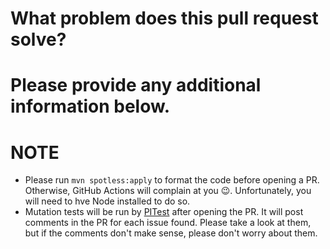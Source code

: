 # What problem does this pull request solve?

# Please provide any additional information below.

# NOTE
* Please run `mvn spotless:apply` to format the code before opening a PR. Otherwise, GitHub Actions will complain at you 😉. Unfortunately, you will need to hve Node installed to do so.
* Mutation tests will be run by [PITest](https://pitest.org/) after opening the PR. It will post comments in the PR for each issue found. Please take a look at them, but if the comments don't make sense, please don't worry about them.

